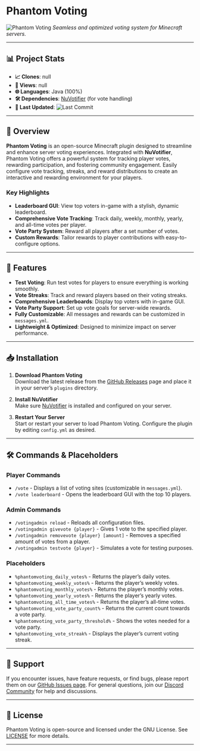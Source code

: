 # Phantom Voting

![Phantom Voting](https://github.com/user-attachments/assets/3514cb33-70bb-4c37-97bf-74d89e9748b9)
*Seamless and optimized voting system for Minecraft servers.*

---

## 📊 Project Stats

- **📈 Clones**: null
- **👀 Views**: null
- **🌐 Languages**: Java (100%)
- **🛠️ Dependencies**: [NuVotifier](https://www.spigotmc.org/resources/nuvotifier.13488/) (for vote handling)
- **📅 Last Updated**: ![Last Commit](https://img.shields.io/github/last-commit/PhantomDevelopmentMC/PhantomVoting)

---

## 📖 Overview

**Phantom Voting** is an open-source Minecraft plugin designed to streamline and enhance server voting experiences. Integrated with **NuVotifier**, Phantom Voting offers a powerful system for tracking player votes, rewarding participation, and fostering community engagement. Easily configure vote tracking, streaks, and reward distributions to create an interactive and rewarding environment for your players.

### Key Highlights
- **Leaderboard GUI**: View top voters in-game with a stylish, dynamic leaderboard.
- **Comprehensive Vote Tracking**: Track daily, weekly, monthly, yearly, and all-time votes per player.
- **Vote Party System**: Reward all players after a set number of votes.
- **Custom Rewards**: Tailor rewards to player contributions with easy-to-configure options.

---

## 🚀 Features

- **Test Voting**: Run test votes for players to ensure everything is working smoothly.
- **Vote Streaks**: Track and reward players based on their voting streaks.
- **Comprehensive Leaderboards**: Display top voters with in-game GUI.
- **Vote Party Support**: Set up vote goals for server-wide rewards.
- **Fully Customizable**: All messages and rewards can be customized in `messages.yml`.
- **Lightweight & Optimized**: Designed to minimize impact on server performance.

---

## 📥 Installation

1. **Download Phantom Voting**  
   Download the latest release from the [GitHub Releases](https://github.com/PhantomDevelopmentMC/PhantomVoting/releases) page and place it in your server’s `plugins` directory.

2. **Install NuVotifier**  
   Make sure [NuVotifier](https://www.spigotmc.org/resources/nuvotifier.13488/) is installed and configured on your server.

3. **Restart Your Server**  
   Start or restart your server to load Phantom Voting. Configure the plugin by editing `config.yml` as desired.

---

## 🛠️ Commands & Placeholders

### Player Commands
- `/vote` - Displays a list of voting sites (customizable in `messages.yml`).
- `/vote leaderboard` - Opens the leaderboard GUI with the top 10 players.

### Admin Commands
- `/votingadmin reload` - Reloads all configuration files.
- `/votingadmin givevote {player}` - Gives 1 vote to the specified player.
- `/votingadmin removevote {player} [amount]` - Removes a specified amount of votes from a player.
- `/votingadmin testvote {player}` - Simulates a vote for testing purposes.

### Placeholders
- `%phantomvoting_daily_votes%` - Returns the player’s daily votes.
- `%phantomvoting_weekly_votes%` - Returns the player’s weekly votes.
- `%phantomvoting_monthly_votes%` - Returns the player’s monthly votes.
- `%phantomvoting_yearly_votes%` - Returns the player’s yearly votes.
- `%phantomvoting_all_time_votes%` - Returns the player’s all-time votes.
- `%phantomvoting_vote_party_count%` - Returns the current count towards a vote party.
- `%phantomvoting_vote_party_threshold%` - Shows the votes needed for a vote party.
- `%phantomvoting_vote_streak%` - Displays the player’s current voting streak.

---

## 🤝 Support

If you encounter issues, have feature requests, or find bugs, please report them on our [GitHub Issues page](https://github.com/PhantomDevelopmentMC/PhantomVoting/issues). For general questions, join our [Discord Community](https://discord.gg/3Vb8w9b8kg) for help and discussions.

---

## 📝 License

Phantom Voting is open-source and licensed under the GNU License. See [LICENSE](LICENSE) for more details.

---

